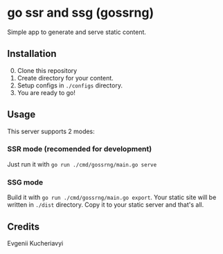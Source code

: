 # go ssr and ssg (gossrng)

Simple app to generate and serve static content.

## Installation

0. Clone this repository
0. Create directory for your content.
0. Setup configs in `./configs` directory.
0. You are ready to go!

## Usage

This server supports 2 modes:

### SSR mode (recomended for development)

Just run it with `go run ./cmd/gossrng/main.go serve`

### SSG mode

Build it with `go run ./cmd/gossrng/main.go export`. Your static site will be written in `./dist` directory. Copy it to your static server and that's all.

## Credits

Evgenii Kucheriavyi

